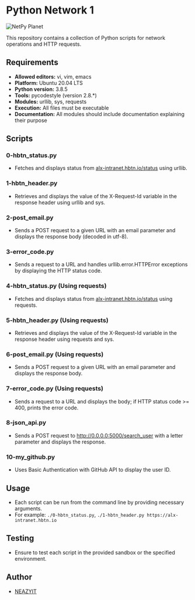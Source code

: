 # Python Network 1

![NetPy Planet](https://github.com/NEAZYIT/alx-higher_level_programming/assets/121446147/542af0ee-be47-4861-bff1-358c1ee45520)

This repository contains a collection of Python scripts for network operations and HTTP requests.

## Requirements
- **Allowed editors:** vi, vim, emacs
- **Platform:** Ubuntu 20.04 LTS
- **Python version:** 3.8.5
- **Tools:** pycodestyle (version 2.8.*)
- **Modules:** urllib, sys, requests
- **Execution:** All files must be executable
- **Documentation:** All modules should include documentation explaining their purpose

## Scripts
### 0-hbtn_status.py
- Fetches and displays status from [alx-intranet.hbtn.io/status](https://alx-intranet.hbtn.io/status) using urllib.

### 1-hbtn_header.py
- Retrieves and displays the value of the X-Request-Id variable in the response header using urllib and sys.

### 2-post_email.py
- Sends a POST request to a given URL with an email parameter and displays the response body (decoded in utf-8).

### 3-error_code.py
- Sends a request to a URL and handles urllib.error.HTTPError exceptions by displaying the HTTP status code.

### 4-hbtn_status.py (Using requests)
- Fetches and displays status from [alx-intranet.hbtn.io/status](https://alx-intranet.hbtn.io/status) using requests.

### 5-hbtn_header.py (Using requests)
- Retrieves and displays the value of the X-Request-Id variable in the response header using requests and sys.

### 6-post_email.py (Using requests)
- Sends a POST request to a given URL with an email parameter and displays the response body.

### 7-error_code.py (Using requests)
- Sends a request to a URL and displays the body; if HTTP status code >= 400, prints the error code.

### 8-json_api.py
- Sends a POST request to http://0.0.0.0:5000/search_user with a letter parameter and displays the response.

### 10-my_github.py
- Uses Basic Authentication with GitHub API to display the user ID.

## Usage
- Each script can be run from the command line by providing necessary arguments.
- For example: `./0-hbtn_status.py`, `./1-hbtn_header.py https://alx-intranet.hbtn.io`

## Testing
- Ensure to test each script in the provided sandbox or the specified environment.

## Author
- [NEAZYIT](https://github.com/NEAZYIT)
